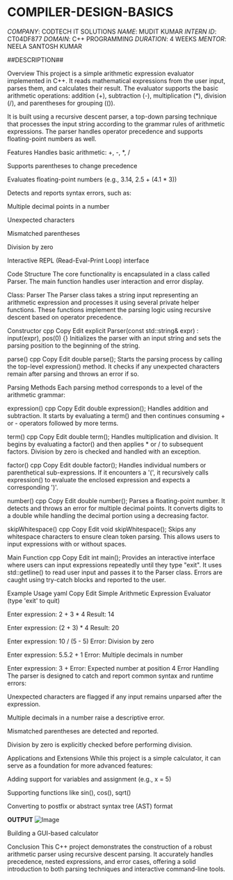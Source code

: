 # COMPILER-DESIGN-BASICS #
*COMPANY*: CODTECH IT SOLUTIONS
*NAME*: MUDIT KUMAR
*INTERN ID*: CT04DF877
*DOMAIN*: C++ PROGRAMMING
*DURATION*: 4 WEEKS
*MENTOR*: NEELA SANTOSH KUMAR


##DESCRIPTION## 

Overview
This project is a simple arithmetic expression evaluator implemented in C++. It reads mathematical expressions from the user input, parses them, and calculates their result. The evaluator supports the basic arithmetic operations: addition (+), subtraction (-), multiplication (*), division (/), and parentheses for grouping (()).

It is built using a recursive descent parser, a top-down parsing technique that processes the input string according to the grammar rules of arithmetic expressions. The parser handles operator precedence and supports floating-point numbers as well.

Features
Handles basic arithmetic: +, -, *, /

Supports parentheses to change precedence

Evaluates floating-point numbers (e.g., 3.14, 2.5 + (4.1 * 3))

Detects and reports syntax errors, such as:

Multiple decimal points in a number

Unexpected characters

Mismatched parentheses

Division by zero

Interactive REPL (Read-Eval-Print Loop) interface

Code Structure
The core functionality is encapsulated in a class called Parser. The main function handles user interaction and error display.

Class: Parser
The Parser class takes a string input representing an arithmetic expression and processes it using several private helper functions. These functions implement the parsing logic using recursive descent based on operator precedence.

Constructor
cpp
Copy
Edit
explicit Parser(const std::string& expr) : input(expr), pos(0) {}
Initializes the parser with an input string and sets the parsing position to the beginning of the string.

parse()
cpp
Copy
Edit
double parse();
Starts the parsing process by calling the top-level expression() method. It checks if any unexpected characters remain after parsing and throws an error if so.

Parsing Methods
Each parsing method corresponds to a level of the arithmetic grammar:

expression()
cpp
Copy
Edit
double expression();
Handles addition and subtraction. It starts by evaluating a term() and then continues consuming + or - operators followed by more terms.

term()
cpp
Copy
Edit
double term();
Handles multiplication and division. It begins by evaluating a factor() and then applies * or / to subsequent factors. Division by zero is checked and handled with an exception.

factor()
cpp
Copy
Edit
double factor();
Handles individual numbers or parenthetical sub-expressions. If it encounters a '(', it recursively calls expression() to evaluate the enclosed expression and expects a corresponding ')'.

number()
cpp
Copy
Edit
double number();
Parses a floating-point number. It detects and throws an error for multiple decimal points. It converts digits to a double while handling the decimal portion using a decreasing factor.

skipWhitespace()
cpp
Copy
Edit
void skipWhitespace();
Skips any whitespace characters to ensure clean token parsing. This allows users to input expressions with or without spaces.

Main Function
cpp
Copy
Edit
int main();
Provides an interactive interface where users can input expressions repeatedly until they type "exit". It uses std::getline() to read user input and passes it to the Parser class. Errors are caught using try-catch blocks and reported to the user.

Example Usage
yaml
Copy
Edit
Simple Arithmetic Expression Evaluator (type 'exit' to quit)

Enter expression: 2 + 3 * 4
Result: 14

Enter expression: (2 + 3) * 4
Result: 20

Enter expression: 10 / (5 - 5)
Error: Division by zero

Enter expression: 5.5.2 + 1
Error: Multiple decimals in number

Enter expression: 3 + 
Error: Expected number at position 4
Error Handling
The parser is designed to catch and report common syntax and runtime errors:

Unexpected characters are flagged if any input remains unparsed after the expression.

Multiple decimals in a number raise a descriptive error.

Mismatched parentheses are detected and reported.

Division by zero is explicitly checked before performing division.

Applications and Extensions
While this project is a simple calculator, it can serve as a foundation for more advanced features:

Adding support for variables and assignment (e.g., x = 5)

Supporting functions like sin(), cos(), sqrt()

Converting to postfix or abstract syntax tree (AST) format

**OUTPUT**
![Image](https://github.com/user-attachments/assets/e09af928-95bc-42fd-8d64-4cf5c460578b)

Building a GUI-based calculator

Conclusion
This C++ project demonstrates the construction of a robust arithmetic parser using recursive descent parsing. It accurately handles precedence, nested expressions, and error cases, offering a solid introduction to both parsing techniques and interactive command-line tools.
